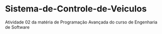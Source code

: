 # Sistema-de-Controle-de-Veiculos
Atividade 02 da matéria de Programação Avançada do curso de Engenharia de Software
